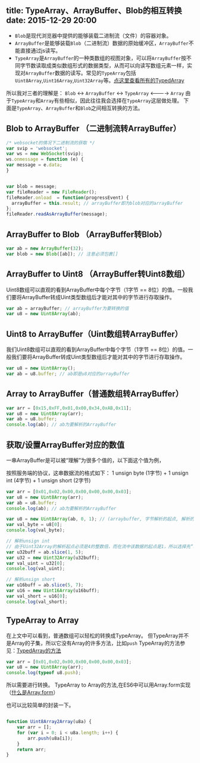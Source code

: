 title: TypeArray、ArrayBuffer、Blob的相互转换
date: 2015-12-29 20:00
---

- `Blob`是现代浏览器中提供的能够装载二进制流（文件）的容器对象。
- `ArrayBuffer`是能够装载`Blob`（二进制流）数据的原始缓冲区，`ArrayBuffer`不能直接通过js读写。
- `TypeArray`是`ArrayBuffer`的一种类数组的视图对象，可以将`ArrayBuffer`按不同字节数读取成类似数组形式的数据类型，从而可以向读写数组元素一样，实现对`ArrayBuffer`数据的读写。常见的`TypeArray`包括`Uint8Array`,`Uint16Array`,`Uint32Array`等。[点这里查看所有的TypedArray](https://developer.mozilla.org/en-US/docs/Web/JavaScript/Reference/Global_Objects/TypedArray)

所以我对三者的理解是： `Blob` <-> `ArrayBuffer` <-> `TypeArray` <----> `Array`
由于`TypeArray`和`Array`有些相似，因此往往我会选择在`TypeArray`这层做处理。
下面是`TypeArray`、`ArrayBuffer`和`Blob`之间相互转换的方法。

<!-- more -->

## Blob to ArrayBuffer （二进制流转ArrayBuffer）

```javascript
/* websocket的情况下二进制流的获取 */
var svip = 'websocket';
var ws = new WebSocket(svip);
ws.onmessage = function (e) {
var message = e.data;
}


var blob = message;
var fileReader = new FileReader();
fileReader.onload  = function(progressEvent) {
  arrayBuffer = this.result; // arrayBuffer即为blob对应的arrayBuffer
};
fileReader.readAsArrayBuffer(message);
```

## ArrayBuffer to Blob （ArrayBuffer转Blob）

```javascript
var ab = new ArrayBuffer(32);
var blob = new Blob([ab]); // 注意必须包裹[]
```

## ArrayBuffer to Uint8 （ArrayBuffer转Uint8数组）

Uint8数组可以直观的看到ArrayBuffer中每个字节（1字节 == 8位）的值。一般我们要将ArrayBuffer转成Uint类型数组后才能对其中的字节进行存取操作。

```javascript
var ab = arrayBuffer; // arrayBuffer为要转换的值
var u8 = new Uint8Array(ab);
```

## Uint8 to ArrayBuffer（Uint数组转ArrayBuffer）

我们Uint8数组可以直观的看到ArrayBuffer中每个字节（1字节 == 8位）的值。一般我们要将ArrayBuffer转成Uint类型数组后才能对其中的字节进行存取操作。

```javascript
var u8 = new Uint8Array();
var ab = u8.buffer; // ab即是u8对应的arrayBuffer
```

## Array to ArrayBuffer（普通数组转ArrayBuffer）
```javascript
var arr = [0x15,0xFF,0x01,0x00,0x34,0xAB,0x11];
var u8 = new Uint8Array(arr);
var ab = u8.buffer;
console.log(ab); // ab为要解析的ArrayBuffer
```

## 获取/设置ArrayBuffer对应的数值

一串ArrayBuffer是可以被“理解”为很多个值的，以下面这个值为例，

按照服务端的协议，这串数据流的格式如下：
1 unsign byte (1字节) + 1 unsign int (4字节) + 1 unsign short (2字节)

```javascript
var arr = [0x01,0x02,0x00,0x00,0x00,0x00,0x03];
var u8 = new Uint8Array(arr);
var ab = u8.buffer;
console.log(ab); // ab为要解析的ArrayBuffer

var u8 = new Uint8Array(ab, 0, 1); // (arraybuffer, 字节解析的起点, 解析的长度)
var val_byte = u8[0];
console.log(val_byte);

// 解析unsign int
// 由于Uint32Array的解析起点必须是4的整数倍，而在流中该数据的起点是1，所以选择先“裁剪”(slice)出要解析的流片段，再用Uint32去解析该片段
var u32buff = ab.slice(1, 5);
var u32 = new Uint32Array(u32buff);
var val_uint = u32[0];
console.log(val_uint);

// 解析unsign short
var u16buff = ab.slice(5, 7);
var u16 = new Uint16Array(u16buff);
var val_short = u16[0];
console.log(val_short);
```

## TypeArray to Array

在上文中可以看到，普通数组可以轻松的转换成TypeArray。
但TypeArray并不是Array的子集，所以它没有Array的许多方法，比如`push`
TypeArray的方法参见：[TypedArray的方法](https://developer.mozilla.org/en-US/docs/Web/JavaScript/Reference/Global_Objects/TypedArray)

```javascript
var arr = [0x01,0x02,0x00,0x00,0x00,0x00,0x03];
var u8 = new Uint8Array(arr);
console.log(typeof u8.push);
```

所以需要进行转换。
TypeArray to Array的方法,在ES6中可以用Array.form实现 （[什么是Array.form](https://developer.mozilla.org/en-US/docs/Web/JavaScript/Reference/Global_Objects/Array/from)）

也可以比较简单的封装一下。

```javascript

function Uint8Array2Array(u8a) {
	var arr = [];
	for (var i = 0; i < u8a.length; i++) {
		arr.push(u8a[i]);
	}
	return arr;
}
```